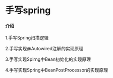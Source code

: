 # 手写spring

#### 介绍

1.手写Spring扫描逻辑

2.手写实现@Autowired注解的实现原理

3.手写实现Spirng中Bean初始化的实现原理

4.手写实现Spring中BeanPostProcessor的实现原理


